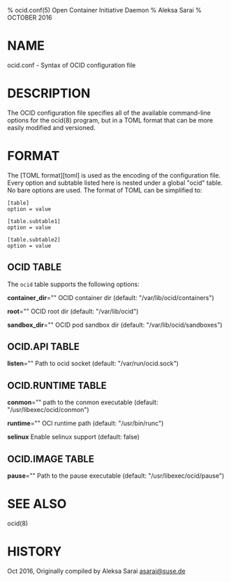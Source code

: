 % ocid.conf(5) Open Container Initiative Daemon
% Aleksa Sarai
% OCTOBER 2016

# NAME
ocid.conf - Syntax of OCID configuration file

# DESCRIPTION
The OCID configuration file specifies all of the available command-line options
for the ocid(8) program, but in a TOML format that can be more easily modified
and versioned.

# FORMAT
The [TOML format][toml] is used as the encoding of the configuration file.
Every option and subtable listed here is nested under a global "ocid" table.
No bare options are used. The format of TOML can be simplified to:

    [table]
    option = value

    [table.subtable1]
    option = value

    [table.subtable2]
    option = value

## OCID TABLE

The `ocid` table supports the following options:


**container_dir**=""
  OCID container dir (default: "/var/lib/ocid/containers")

**root**=""
  OCID root dir (default: "/var/lib/ocid")

**sandbox_dir**=""
  OCID pod sandbox dir (default: "/var/lib/ocid/sandboxes")


## OCID.API TABLE

**listen**=""
  Path to ocid socket (default: "/var/run/ocid.sock")

## OCID.RUNTIME TABLE

**conmon**=""
  path to the conmon executable (default: "/usr/libexec/ocid/conmon")

**runtime**=""
  OCI runtime path (default: "/usr/bin/runc")

**selinux**
  Enable selinux support (default: false)

## OCID.IMAGE TABLE

**pause**=""
  Path to the pause executable (default: "/usr/libexec/ocid/pause")

# SEE ALSO
ocid(8)

# HISTORY
Oct 2016, Originally compiled by Aleksa Sarai <asarai@suse.de>
